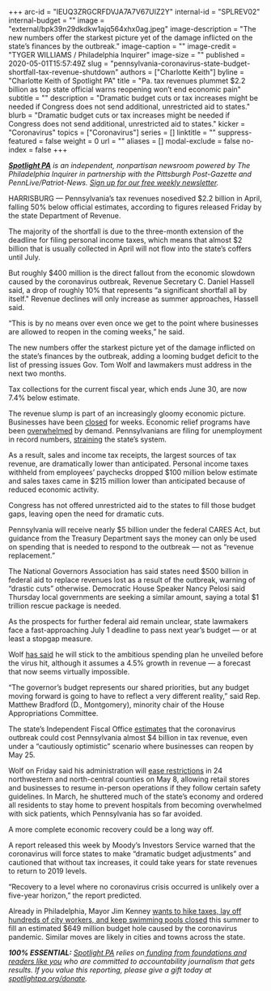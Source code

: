 +++
arc-id = "IEUQ3ZRGCRFDVJA7A7V67UIZ2Y"
internal-id = "SPLREV02"
internal-budget = ""
image = "external/bpk39n29dkdkw1ajq564xhx0ag.jpeg"
image-description = "The new numbers offer the starkest picture yet of the damage inflicted on the state’s finances by the outbreak."
image-caption = ""
image-credit = "TYGER WILLIAMS / Philadelphia Inquirer"
image-size = ""
published = 2020-05-01T15:57:49Z
slug = "pennsylvania-coronavirus-state-budget-shortfall-tax-revenue-shutdown"
authors = ["Charlotte Keith"]
byline = "Charlotte Keith of Spotlight PA"
title = "Pa. tax revenues plummet $2.2 billion as top state official warns reopening won’t end economic pain"
subtitle = ""
description = "Dramatic budget cuts or tax increases might be needed if Congress does not send additional, unrestricted aid to states."
blurb = "Dramatic budget cuts or tax increases might be needed if Congress does not send additional, unrestricted aid to states."
kicker = "Coronavirus"
topics = ["Coronavirus"]
series = []
linktitle = ""
suppress-featured = false
weight = 0
url = ""
aliases = []
modal-exclude = false
no-index = false
+++

<a href="https://www.spotlightpa.org/"><i><b>Spotlight PA</b></i></a><i> is an independent, nonpartisan newsroom powered by The Philadelphia Inquirer in partnership with the Pittsburgh Post-Gazette and PennLive/Patriot-News. </i><a href="https://www.spotlightpa.org/newsletters"><i>Sign up for our free weekly newsletter</i></a><i>.</i>

HARRISBURG — Pennsylvania’s tax revenues nosedived $2.2 billion in April, falling 50% below official estimates, according to figures released Friday by the state Department of Revenue.

The majority of the shortfall is due to the three-month extension of the deadline for filing personal income taxes, which means that almost $2 billion that is usually collected in April will not flow into the state’s coffers until July.

But roughly $400 million is the direct fallout from the economic slowdown caused by the coronavirus outbreak, Revenue Secretary C. Daniel Hassell said, a drop of roughly 10% that represents “a significant shortfall all by itself." Revenue declines will only increase as summer approaches, Hassell said.

“This is by no means over even once we get to the point where businesses are allowed to reopen in the coming weeks,” he said.

The new numbers offer the starkest picture yet of the damage inflicted on the state’s finances by the outbreak, adding a looming budget deficit to the list of pressing issues Gov. Tom Wolf and lawmakers must address in the next two months.

Tax collections for the current fiscal year, which ends June 30, are now 7.4% below estimate.

<script src="https://www.spotlightpa.org/embed.js" async></script><div data-spl-embed-version="1" data-spl-src="https://www.spotlightpa.org/embeds/donate/"></div>


The revenue slump is part of an increasingly gloomy economic picture. Businesses have been <a href="https://www.inquirer.com/health/coronavirus/spl/pennsylvania-shutdown-lifesustaining-businesses-tom-wolf-shut-down-20200319.html" target="_blank">closed</a> for weeks. Economic relief programs have been <a href="https://www.inquirer.com/business/small-business/philadelphia-small-businesses-coronavirus-ppp-loans-20200427.html" target="_blank">overwhelmed</a> by demand. Pennsylvanians are filing for unemployment in record numbers, <a href="https://www.inquirer.com/economy/unemployment-pennsylvania-coronavirus-jobsless-claims-20200430.html?__vfz=medium%253Dsharebar" target="_blank">straining</a> the state’s system.

As a result, sales and income tax receipts, the largest sources of tax revenue, are dramatically lower than anticipated. Personal income taxes withheld from employees’ paychecks dropped $100 million below estimate and sales taxes came in $215 million lower than anticipated because of reduced economic activity.

Congress has not offered unrestricted aid to the states to fill those budget gaps, leaving open the need for dramatic cuts.

Pennsylvania will receive nearly $5 billion under the federal CARES Act, but guidance from the Treasury Department says the money can only be used on spending that is needed to respond to the outbreak — not as “revenue replacement.”

The National Governors Association has said states need $500 billion in federal aid to replace revenues lost as a result of the outbreak, warning of “drastic cuts” otherwise. Democratic House Speaker Nancy Pelosi said Thursday local governments are seeking a similar amount, saying a total $1 trillion rescue package is needed.

As the prospects for further federal aid remain unclear, state lawmakers face a fast-approaching July 1 deadline to pass next year’s budget — or at least a stopgap measure.

Wolf <a href="https://www.spotlightpa.org/news/2020/04/budget-shortfall-federal-stimulus-state-aid-pennsylvania-coronavirus/" target=_blank>has said</a> he will stick to the ambitious spending plan he unveiled before the virus hit, although it assumes a 4.5% growth in revenue — a forecast that now seems virtually impossible.

“The governor’s budget represents our shared priorities, but any budget moving forward is going to have to reflect a very different reality,” said Rep. Matthew Bradford (D., Montgomery), minority chair of the House Appropriations Committee.

<script src="https://www.spotlightpa.org/embed.js" async></script><div data-spl-embed-version="1" data-spl-src="https://www.spotlightpa.org/embeds/newsletter/"></div>


The state’s Independent Fiscal Office <a href="https://www.spotlightpa.org/news/2020/04/pennsylvania-coronavirus-state-budget-shortfall-4-billion/" target=_blank>estimates</a> that the coronavirus outbreak could cost Pennsylvania almost $4 billion in tax revenue, even under a “cautiously optimistic” scenario where businesses can reopen by May 25.

Wolf on Friday said his administration will <a href="https://www.spotlightpa.org/news/2020/05/pennsylvania-counties-reopen-full-list-may-8/" target=_blank>ease restrictions</a> in 24 northwestern and north-central counties on May 8, allowing retail stores and businesses to resume in-person operations if they follow certain safety guidelines. In March, he shuttered much of the state’s economy and ordered all residents to stay home to prevent hospitals from becoming overwhelmed with sick patients, which Pennsylvania has so far avoided.

A more complete economic recovery could be a long way off.

A report released this week by Moody’s Investors Service warned that the coronavirus will force states to make “dramatic budget adjustments” and cautioned that without tax increases, it could take years for state revenues to return to 2019 levels.

“Recovery to a level where no coronavirus crisis occurred is unlikely over a five-year horizon,” the report predicted.

Already in Philadelphia, Mayor Jim Kenney <a href="https://www.inquirer.com/news/kenney-parking-tax-hike-wage-tax-budget-coronavirus-20200430.html" target="_blank">wants to hike taxes, lay off hundreds of city workers, and keep swimming pools closed</a> this summer to fill an estimated $649 million budget hole caused by the coronavirus pandemic. Similar moves are likely in cities and towns across the state.

<i><b>100% ESSENTIAL:</b></i> <a href="https://www.spotlightpa.org/"><i>Spotlight PA</i></a><i> relies on</i><a href="https://www.spotlightpa.org/support"><i> funding from foundations and readers like you</i></a><i> who are committed to accountability journalism that gets results. If you value this reporting, please give a gift today at </i><a href="https://www.spotlightpa.org/donate"><i>spotlightpa.org/donate</i></a><i>.</i>

<script src="https://www.spotlightpa.org/embed.js" async></script><div data-spl-embed-version="1" data-spl-src="https://www.spotlightpa.org/embeds/tips/?tip_text=Has%20your%20business%20been%20affected%20by%20the%20coronavirus%20shutdown%3F%20How%20are%20you%20making%20decisions%20during%20this%20difficult%20time%3F%20What%20should%20we%20know%20about%20the%20economic%20relief%20programs%3F%20%3Cb%3ETell%20us%20what's%20working%20and%20what%20isn%E2%80%99t.%3C%2Fb%3E"></div>
